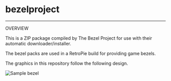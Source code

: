 # bezelproject

-------
OVERVIEW

This is a ZIP package compiled by The Bezel Project for use with their automatic downloader/installer.

The bezel packs are used in a RetroPie build for providing game bezels.

The graphics in this repository follow the following design.

![Sample bezel](https://github.com/thebezelproject/bezelprojectSA-NGPC/blob/master/retroarch/overlay/GameBezels/NGPC/Bust-A-Move%20Pocket%20(USA).png?raw=true)
